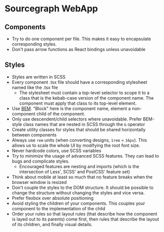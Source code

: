 
# Sourcegraph WebApp

## Components

 - Try to do one component per file. This makes it easy to encapsulate corresponding styles.
 - Don't pass arrow functions as React bindings unless unavoidable
 
## Styles

 - Styles are written in SCSS
 - Every component .tsx file should have a corresponding stylesheet named like the .tsx file
   - The stylesheet must contain a top-level selector to scope it to a class that is the kebab-case version of the component name.
     The component must apply that class to its top-level element.
 - Use [BEM](http://getbem.com/). "Block" here is the component name, element a non-component child of the component.
 - Only use descendent/child selectors where unavoidable. Prefer BEM-style class names that are nested in SCSS through the `&` operator
 - Create utility classes for styles that should be shared horizontally between components
 - Always use `rem` units (when converting designs, `1rem` = `16px`). This allows us to scale the whole UI by modifying the root font size.
 - Never hardcode colors, use SCSS variables
 - Try to _minimize_ the usage of advanced SCSS features. They can lead to bugs and complicate styles.
   - Encouraged features are nesting and imports (which is the intersection of Less', SCSS' and PostCSS' feature set)
 - Think about mobile at least so much that no feature breaks when the browser window is resized
 - Don't couple the styles to the DOM structure. It should be possible to change the structure without changing the styles and vice versa.
 - Prefer flexbox over absolute positioning
 - Avoid styling the children of your components. This couples your component to the implementation of the child
 - Order your rules so that layout rules (that describe how the component is layed out to its parents) come first, then rules that describe the layout of its children, and finally visual details.
